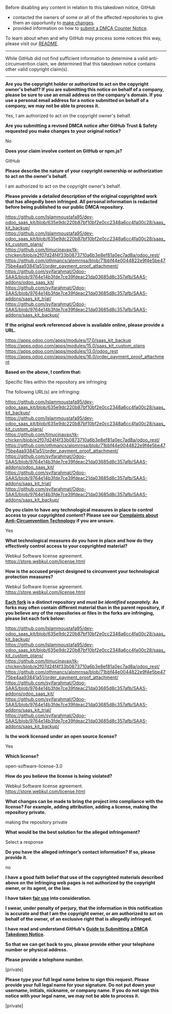 Before disabling any content in relation to this takedown notice, GitHub
- contacted the owners of some or all of the affected repositories to give them an opportunity to [make changes](https://docs.github.com/en/github/site-policy/dmca-takedown-policy#a-how-does-this-actually-work).
- provided information on how to [submit a DMCA Counter Notice](https://docs.github.com/en/articles/guide-to-submitting-a-dmca-counter-notice).

To learn about when and why GitHub may process some notices this way, please visit our [README](https://github.com/github/dmca/blob/master/README.md#anatomy-of-a-takedown-notice).

---

While GitHub did not find sufficient information to determine a valid anti-circumvention claim, we determined that this takedown notice contains other valid copyright claim(s).

---

**Are you the copyright holder or authorized to act on the copyright owner's behalf? If you are submitting this notice on behalf of a company, please be sure to use an email address on the company's domain. If you use a personal email address for a notice submitted on behalf of a company, we may not be able to process it.**

Yes, I am authorized to act on the copyright owner's behalf.

**Are you submitting a revised DMCA notice after GitHub Trust & Safety requested you make changes to your original notice?**

No

**Does your claim involve content on GitHub or npm.js?**

GitHub

**Please describe the nature of your copyright ownership or authorization to act on the owner's behalf.**

I am authorized to act on the copyright owner's behalf.

**Please provide a detailed description of the original copyrighted work that has allegedly been infringed. All personal information is redacted before being published to our public DMCA repository.**

https://github.com/Islammoustafa95/dev-odoo_saas_kit/blob/635e9dc220b87bf10bf2e0cc2348a6cc4fa00c28/saas_kit_backup/  
https://github.com/Islammoustafa95/dev-odoo_saas_kit/blob/635e9dc220b87bf10bf2e0cc2348a6cc4fa00c28/saas_kit_custom_plans/  
https://github.com/timucinavax/tk-chicken/blob/e2f07d24f4f33b0873710a6b3e8ef81a0ec7ad8a/odoo_rest/  
https://github.com/othmancs/alomrnsa/blob/71bbf44e0044822e9f4e5be4775be4aa93841a51/order_payment_proof_attachment/  
https://github.com/syifarahmat/Odoo-SAAS/blob/9764e14b3fde7ce39fdeac21da03685d8c357afb/SAAS-addons/odoo_saas_kit/  
https://github.com/syifarahmat/Odoo-SAAS/blob/9764e14b3fde7ce39fdeac21da03685d8c357afb/SAAS-addons/saas_kit_trial/  
https://github.com/syifarahmat/Odoo-SAAS/blob/9764e14b3fde7ce39fdeac21da03685d8c357afb/SAAS-addons/saas_kit_backup/

**If the original work referenced above is available online, please provide a URL.**

https://apps.odoo.com/apps/modules/17.0/saas_kit_backup  
https://apps.odoo.com/apps/modules/15.0/saas_kit_custom_plans  
https://apps.odoo.com/apps/modules/13.0/odoo_rest  
https://apps.odoo.com/apps/modules/16.0/order_payment_proof_attachment

**Based on the above, I confirm that:**

Specific files within the repository are infringing

The following URL(s) are infringing:

https://github.com/Islammoustafa95/dev-odoo_saas_kit/blob/635e9dc220b87bf10bf2e0cc2348a6cc4fa00c28/saas_kit_backup/  
https://github.com/Islammoustafa95/dev-odoo_saas_kit/blob/635e9dc220b87bf10bf2e0cc2348a6cc4fa00c28/saas_kit_custom_plans/  
https://github.com/timucinavax/tk-chicken/blob/e2f07d24f4f33b0873710a6b3e8ef81a0ec7ad8a/odoo_rest/  
https://github.com/othmancs/alomrnsa/blob/71bbf44e0044822e9f4e5be4775be4aa93841a51/order_payment_proof_attachment/  
https://github.com/syifarahmat/Odoo-SAAS/blob/9764e14b3fde7ce39fdeac21da03685d8c357afb/SAAS-addons/odoo_saas_kit/  
https://github.com/syifarahmat/Odoo-SAAS/blob/9764e14b3fde7ce39fdeac21da03685d8c357afb/SAAS-addons/saas_kit_trial/  
https://github.com/syifarahmat/Odoo-SAAS/blob/9764e14b3fde7ce39fdeac21da03685d8c357afb/SAAS-addons/saas_kit_backup/

**Do you claim to have any technological measures in place to control access to your copyrighted content? Please see our <a href="https://docs.github.com/articles/guide-to-submitting-a-dmca-takedown-notice#complaints-about-anti-circumvention-technology">Complaints about Anti-Circumvention Technology</a> if you are unsure.**

Yes

**What technological measures do you have in place and how do they effectively control access to your copyrighted material?**

Webkul Software license agreement.  
https://store.webkul.com/license.html

**How is the accused project designed to circumvent your technological protection measures?**

Webkul Software license agreement.  
https://store.webkul.com/license.html

**<a href="https://docs.github.com/articles/dmca-takedown-policy#b-what-about-forks-or-whats-a-fork">Each fork</a> is a distinct repository and <i>must be identified separately.</i> As forks may often contain different material than in the parent repository, if you believe any of the repositories or files in the forks are infringing, please list each fork below:**

https://github.com/Islammoustafa95/dev-odoo_saas_kit/blob/635e9dc220b87bf10bf2e0cc2348a6cc4fa00c28/saas_kit_backup/  
https://github.com/Islammoustafa95/dev-odoo_saas_kit/blob/635e9dc220b87bf10bf2e0cc2348a6cc4fa00c28/saas_kit_custom_plans/  
https://github.com/timucinavax/tk-chicken/blob/e2f07d24f4f33b0873710a6b3e8ef81a0ec7ad8a/odoo_rest/  
https://github.com/othmancs/alomrnsa/blob/71bbf44e0044822e9f4e5be4775be4aa93841a51/order_payment_proof_attachment/  
https://github.com/syifarahmat/Odoo-SAAS/blob/9764e14b3fde7ce39fdeac21da03685d8c357afb/SAAS-addons/odoo_saas_kit/  
https://github.com/syifarahmat/Odoo-SAAS/blob/9764e14b3fde7ce39fdeac21da03685d8c357afb/SAAS-addons/saas_kit_trial/  
https://github.com/syifarahmat/Odoo-SAAS/blob/9764e14b3fde7ce39fdeac21da03685d8c357afb/SAAS-addons/saas_kit_backup/

**Is the work licensed under an open source license?**

Yes

**Which license?**

open-software-license-3.0

**How do you believe the license is being violated?**

Webkul Software license agreement.  
https://store.webkul.com/license.html

**What changes can be made to bring the project into compliance with the license? For example, adding attribution, adding a license, making the repository private.**

making the repository private

**What would be the best solution for the alleged infringement?**

Select a response

**Do you have the alleged infringer’s contact information? If so, please provide it.**

no

**I have a good faith belief that use of the copyrighted materials described above on the infringing web pages is not authorized by the copyright owner, or its agent, or the law.**

**I have taken <a href="https://www.lumendatabase.org/topics/22">fair use</a> into consideration.**

**I swear, under penalty of perjury, that the information in this notification is accurate and that I am the copyright owner, or am authorized to act on behalf of the owner, of an exclusive right that is allegedly infringed.**

**I have read and understand GitHub's <a href="https://docs.github.com/articles/guide-to-submitting-a-dmca-takedown-notice/">Guide to Submitting a DMCA Takedown Notice</a>.**

**So that we can get back to you, please provide either your telephone number or physical address.**

**Please provide a telephone number.**

[private]

**Please type your full legal name below to sign this request. Please provide your full legal name for your signature. Do not put down your username, initials, nickname, or company name. If you do not sign this notice with your legal name, we may not be able to process it.**

[private]
